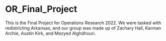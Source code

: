 # OR_Final_Project
This is the Final Project for Operations Research 2022. We were tasked with redistricting Arkansas, and our group was made up of Zachary Hall, Karman Archie, Austin Kirk, and Mezyed Alghdhouri.
